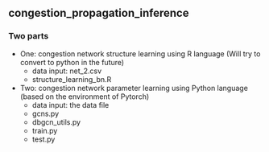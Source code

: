 ## congestion_propagation_inference
### Two parts
* One: congestion network structure learning using R language (Will try to convert to python in the future)
    *  data input: net_2.csv
    *  structure_learning_bn.R
* Two: congestion network parameter learning using Python language (based on the environment of Pytorch)
    *  data input: the data file
    *  gcns.py
    *  dbgcn_utils.py
    *  train.py
    *  test.py
    
